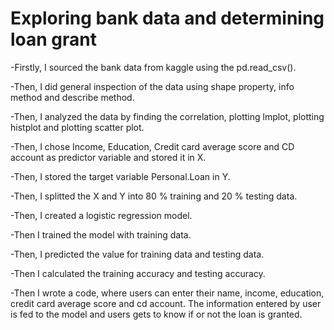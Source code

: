 # Exploring bank data and determining loan grant

-Firstly, I sourced the bank data from kaggle using the pd.read_csv().

-Then, I did general inspection of the data using shape property, info method and describe method.

-Then, I analyzed the data by finding the correlation, plotting lmplot, plotting histplot and plotting scatter plot.

-Then, I chose Income, Education, Credit card average score and CD account as predictor variable and stored it in X.

-Then, I stored the target variable Personal.Loan in Y.

-Then, I splitted the X and Y into 80 % training and 20 % testing data.

-Then, I created a logistic regression model.

-Then I trained the model with training data.

-Then, I predicted the value for training data and testing data.

-Then I calculated the training accuracy and testing accuracy.

-Then I wrote a code, where users can enter their name, income, education, credit card average score and cd account. The information entered by user is fed to the model and users gets to know if or not the loan is granted.
